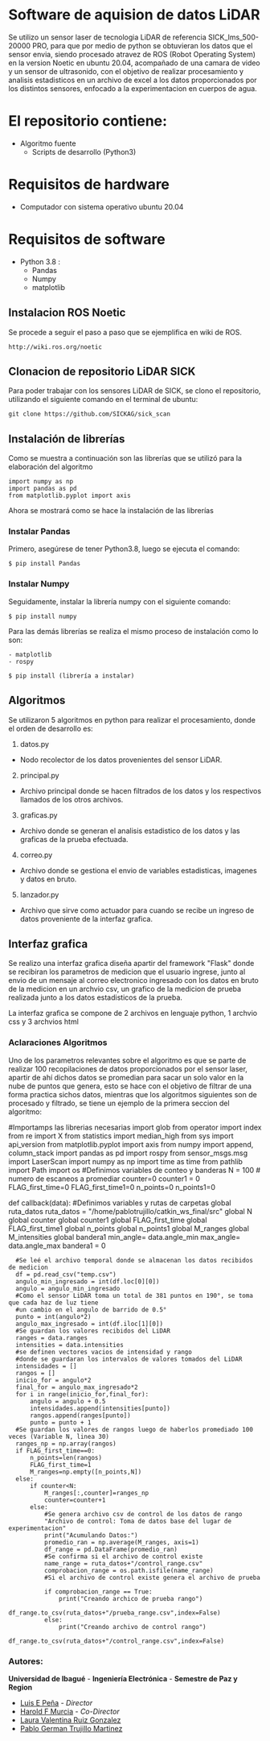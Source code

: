 # Software de aquision de datos LiDAR

Se utilizo un sensor laser de tecnologia LiDAR de referencia SICK_lms_500-20000 PRO, para que por medio de python se obtuvieran los datos que el sensor envia, siendo procesado atravez de ROS (Robot Operating System) en la version Noetic en ubuntu 20.04, acompañado de una camara de video y un sensor de ultrasonido, con el objetivo de realizar procesamiento y analisis estadisticos en un archivo de excel a los datos proporcionados por los distintos sensores, enfocado a la experimentacion en cuerpos de agua.

# El repositorio contiene:
- Algoritmo fuente 
  - Scripts de desarrollo (Python3)

# Requisitos de hardware
- Computador con sistema operativo ubuntu 20.04

# Requisitos de software
-   Python 3.8 :
    - Pandas
    - Numpy
    - matplotlib

## Instalacion ROS Noetic

Se procede a seguir el paso a paso que se ejemplifica en wiki de ROS.

    http://wiki.ros.org/noetic

## Clonacion de repositorio LiDAR SICK

Para poder trabajar con los sensores LiDAR de SICK, se clono el repositorio, utilizando el siguiente comando en el terminal de ubuntu:

    git clone https://github.com/SICKAG/sick_scan

## Instalación de librerías 
Como se muestra a continuación son las librerías que se utilizó para la elaboración del algoritmo

    import numpy as np
    import pandas as pd
    from matplotlib.pyplot import axis
    
Ahora se mostrará como se hace la instalación de las librerías

### Instalar Pandas

Primero, asegúrese de tener Python3.8, luego se ejecuta el comando:

    $ pip install Pandas
  
### Instalar Numpy

Seguidamente, instalar la librería numpy con el siguiente comando:

    $ pip install numpy
    
    
Para las demás librerías se realiza el mismo proceso de instalación como lo son: 

    - matplotlib
    - rospy

    $ pip install (librería a instalar)
    
## Algoritmos

Se utilizaron 5 algoritmos en python para realizar el procesamiento, donde el orden de desarrollo es:

1. datos.py
  - Nodo recolector de los datos provenientes del sensor LiDAR.
2. principal.py
  - Archivo principal donde se hacen filtrados de los datos y los respectivos llamados de los otros archivos.
3. graficas.py
  - Archivo donde se generan el analisis estadistico de los datos y las graficas de la prueba efectuada.
4. correo.py
  - Archivo donde se gestiona el envio de variables estadisticas, imagenes y datos en bruto.
5. lanzador.py
  - Archivo que sirve como actuador para cuando se recibe un ingreso de datos proveniente de la interfaz grafica.

## Interfaz grafica

Se realizo una interfaz grafica diseña apartir del framework "Flask" donde se recibiran los parametros de medicion que el usuario ingrese, junto al envio de un mensaje al correo electronico ingresado con los datos en bruto de la medicion en un archvio csv, un grafico de la medicion de prueba realizada junto a los datos estadisticos de la prueba.

La interfaz grafica se compone de 2 archivos en lenguaje python, 1 archvio css y 3 archvios html

### Aclaraciones Algoritmos

Uno de los parametros relevantes sobre el algoritmo es que se parte de realizar 100 recopilaciones de datos proporcionados por el sensor laser, apartir de ahí dichos datos se promedian para sacar un solo valor en la nube de puntos que genera, esto se hace con el objetivo de filtrar de una forma practica sichos datos, mientras que los algoritmos siguientes son de procesado y filtrado, se tiene un ejemplo de la primera seccion del algoritmo:

  #Importamps las librerias necesarias
  import glob
  from operator import index
  from re import X
  from statistics import median_high
  from sys import api_version
  from matplotlib.pyplot import axis
  from numpy import append, column_stack
  import pandas as pd
  import rospy
  from sensor_msgs.msg import LaserScan
  import numpy as np
  import time as time 
  from pathlib import Path
  import os
  #Definimos variables de conteo y banderas
  N = 100 # numero de escaneos a promediar
  counter=0
  counter1 = 0
  FLAG_first_time=0
  FLAG_first_time1=0
  n_points=0
  n_points1=0


  def callback(data):
      #Definimos variables y rutas de carpetas
      global ruta_datos
      ruta_datos = "/home/pablotrujillo/catkin_ws_final/src"
      global N
      global counter
      global counter1
      global FLAG_first_time
      global FLAG_first_time1
      global n_points
      global n_points1
      global M_ranges
      global M_intensities
      global bandera1
      min_angle= data.angle_min
      max_angle= data.angle_max
      bandera1 = 0

      #Se leé el archivo temporal donde se almacenan los datos recibidos de medicion
      df = pd.read_csv("temp.csv")
      angulo_min_ingresado = int(df.loc[0][0])
      angulo = angulo_min_ingresado
      #Como el sensor LiDAR toma un total de 381 puntos en 190°, se toma que cada haz de luz tiene 
      #un cambio en el angulo de barrido de 0.5°
      punto = int(angulo*2)
      angulo_max_ingresado = int(df.iloc[1][0])
      #Se guardan los valores recibidos del LiDAR
      ranges = data.ranges
      intensities = data.intensities
      #se definen vectores vacios de intensidad y rango 
      #donde se guardaran los intervalos de valores tomados del LiDAR 
      intensidades = []
      rangos = []   
      inicio_for = angulo*2
      final_for = angulo_max_ingresado*2
      for i in range(inicio_for,final_for):
          angulo = angulo + 0.5
          intensidades.append(intensities[punto])
          rangos.append(ranges[punto])
          punto = punto + 1
      #Se guardan los valores de rangos luego de haberlos promediado 100 veces (Variable N, linea 30)
      ranges_np = np.array(rangos)
      if FLAG_first_time==0:
          n_points=len(rangos)
          FLAG_first_time=1
          M_ranges=np.empty([n_points,N])
      else:
          if counter<N:
              M_ranges[:,counter]=ranges_np
              counter=counter+1
          else:
              #Se genera archivo csv de control de los datos de rango
              "Archivo de control: Toma de datos base del lugar de experimentacion"
              print("Acumulando Datos:")
              promedio_ran = np.average(M_ranges, axis=1)
              df_range = pd.DataFrame(promedio_ran)
              #Se confirma si el archivo de control existe
              name_range = ruta_datos+"/control_range.csv"
              comprobacion_range = os.path.isfile(name_range)
              #Si el archivo de control existe genera el archivo de prueba

              if comprobacion_range == True:
                  print("Creando archico de prueba rango")
                  df_range.to_csv(ruta_datos+"/prueba_range.csv",index=False) 
              else:
                  print("Creando archivo de control rango")
                  df_range.to_csv(ruta_datos+"/control_range.csv",index=False) 

  
### Autores:

**Universidad de Ibagué** - **Ingeniería Electrónica** - **Semestre de Paz y Region**
-   [Luis E Peña](mailto:luis.pena@unibague.edu.co) - _Director_
-   [Harold F Murcia](http://haroldmurcia.com/) - _Co-Director_
-   [Laura Valentina Ruiz Gonzalez](mailto:2420161037@estudiantesunibague.edu.co)
-   [Pablo German Trujillo Martinez](mailto:2420171041@estudiantesunibague.edu.co)



